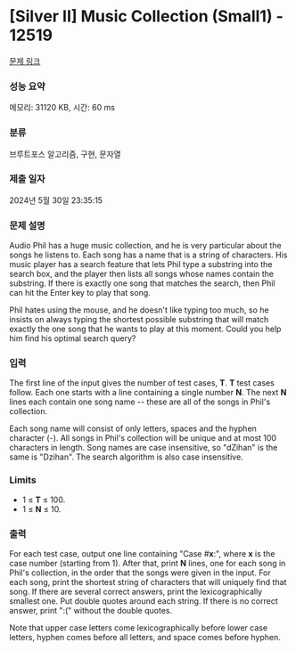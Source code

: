 # [Silver II] Music Collection (Small1) - 12519 

[문제 링크](https://www.acmicpc.net/problem/12519) 

### 성능 요약

메모리: 31120 KB, 시간: 60 ms

### 분류

브루트포스 알고리즘, 구현, 문자열

### 제출 일자

2024년 5월 30일 23:35:15

### 문제 설명

<p>Audio Phil has a huge music collection, and he is very particular about the songs he listens to. Each song has a name that is a string of characters. His music player has a search feature that lets Phil type a substring into the search box, and the player then lists all songs whose names contain the substring. If there is exactly one song that matches the search, then Phil can hit the Enter key to play that song.</p>

<p>Phil hates using the mouse, and he doesn't like typing too much, so he insists on always typing the shortest possible substring that will match exactly the one song that he wants to play at this moment. Could you help him find his optimal search query?</p>

### 입력 

 <p>The first line of the input gives the number of test cases, <strong>T</strong>.  <strong>T</strong> test cases follow. Each one starts with a line containing a single number <strong>N</strong>. The next <strong>N</strong> lines each contain one song name -- these are all of the songs in Phil's collection.</p>

<p>Each song name will consist of only letters, spaces and the hyphen character (-). All songs in Phil's collection will be unique and at most 100 characters in length. Song names are case insensitive, so "dZihan" is the same is "Dzihan". The search algorithm is also case insensitive.</p>

<h3>Limits</h3>

<ul>
	<li>1 ≤ <strong>T</strong> ≤ 100.</li>
	<li>1 ≤ <strong>N</strong> ≤ 10.</li>
</ul>

### 출력 

 <p>For each test case, output one line containing "Case #<strong>x</strong>:", where <strong>x</strong> is the case number (starting from 1). After that, print <strong>N</strong> lines, one for each song in Phil's collection, in the order that the songs were given in the input. For each song, print the shortest string of characters that will uniquely find that song. If there are several correct answers, print the lexicographically smallest one. Put double quotes around each string. If there is no correct answer, print ":(" without the double quotes.</p>

<p>Note that upper case letters come lexicographically before lower case letters, hyphen comes before all letters, and space comes before hyphen.</p>

